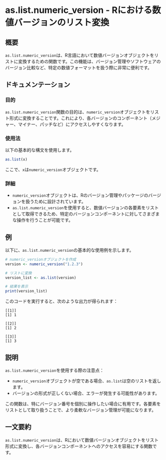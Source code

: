 <!--
Meta Description: # as.list.numeric_version - Rにおける数値バージョンのリスト変換 ## 概要 `as.list.numeric_version`は、R言語において数値バージョンオブジェクトをリストに変換するための関数です。この機能は、バージョン管理やソフトウェアのバージョン比較など、特定...
Meta Keywords: numeric_version, list, version, version_list, rにおける数値バージョンのリスト変換
-->

# as.list.numeric_version - Rにおける数値バージョンのリスト変換

## 概要
`as.list.numeric_version`は、R言語において数値バージョンオブジェクトをリストに変換するための関数です。この機能は、バージョン管理やソフトウェアのバージョン比較など、特定の数値フォーマットを扱う際に非常に便利です。

## ドキュメンテーション
### 目的
`as.list.numeric_version`関数の目的は、`numeric_version`オブジェクトをリスト形式に変換することです。これにより、各バージョンのコンポーネント（メジャー、マイナー、パッチなど）にアクセスしやすくなります。

### 使用法
以下の基本的な構文を使用します。

```R
as.list(x)
```

ここで、`x`は`numeric_version`オブジェクトです。

### 詳細
- `numeric_version`オブジェクトは、Rのバージョン管理やパッケージのバージョンを扱うために設計されています。
- `as.list.numeric_version`を使用すると、数値バージョンの各要素をリストとして取得できるため、特定のバージョンコンポーネントに対してさまざまな操作を行うことが可能です。

## 例
以下に、`as.list.numeric_version`の基本的な使用例を示します。

```R
# numeric_versionオブジェクトを作成
version <- numeric_version("1.2.3")

# リストに変換
version_list <- as.list(version)

# 結果を表示
print(version_list)
```

このコードを実行すると、次のような出力が得られます：

```
[[1]]
[1] 1

[[2]]
[1] 2

[[3]]
[1] 3
```

## 説明
`as.list.numeric_version`を使用する際の注意点：
- `numeric_version`オブジェクトが空である場合、`as.list`は空のリストを返します。
- バージョンの形式が正しくない場合、エラーが発生する可能性があります。

この関数は、特にバージョン番号を個別に操作したい場合に有用です。各要素をリストとして取り扱うことで、より柔軟なバージョン管理が可能になります。

## 一文要約
`as.list.numeric_version`は、Rにおいて数値バージョンオブジェクトをリスト形式に変換し、各バージョンコンポーネントへのアクセスを容易にする関数です。